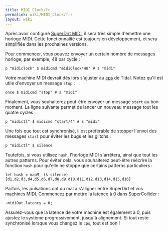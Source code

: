 ```yaml
---
title: MIDI Clock/fr
permalink: wiki/MIDI_Clock/fr/
layout: wiki
---
```


<languages/> Après avoir configuré [ SuperDirt
MIDI](/wiki/SuperDirt_MIDI_Tutorial "wikilink"), il sera très simple d'émettre
une horloge MIDI. Cette fonctionnalité est toujours en développement, et
sera simplifiée dans les prochaines versions.

Pour commencer, vous pouvez envoyer un certain nombre de messages
horloge, par exemple, 48 par cycle :

    p "midiclock" $ midicmd "midiClock*48" # s "midi"

Votre machine MIDI devrait dès lors s'ajuster au [cps](cps "wikilink")
de Tidal. Notez qu'il est utile d'envoyer un message `stop` :

    once $ midicmd "stop" # s "midi" 

Finalement, vous souhaiterez peut-être envoyer un message `start` au bon
moment. La ligne suivante permet de lancer un nouveau message tout les
quatre cycles :

    p "midictl" $ midicmd "start/4" # s "midi" 

Une fois que tout est synchronisé, il est préférable de stopper l'envoi
des messages `start` pour éviter les bugs et les glitchs :

    p "midictl" $ silence

Toutefois, si vous utilisez `hush`, l'horloge MIDI s'arrêtera, ainsi que
tout les autres patterns. Pour éviter cela, vous souhaiterez peut-être
réécrire la fonction `hush` pour qu'elle ne stoppe que certains patterns
particuliers :

    let hush = mapM_ ($ silence) [d1,d2,d3,d4,d5,d6,d7,d8,d9,d10,d11,d12,d13,d14,d15,d16]

Parfois, les pulsations ont du mal à s'aligner entre SuperDirt et vos
machines MIDI. Commencez par mettre la latence à 0 dans SuperCollider :

    ~midiOut.latency = 0;

Assurez-vous que la latence de votre machine est également à 0, puis
ajustez le système progressivement, jusqu'à alignement. Si tout reste
synchronisé lorsque vous changez le `cps`, tout est bon !
